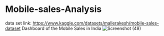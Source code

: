 # Mobile-sales-Analysis
data set link: https://www.kaggle.com/datasets/mallerakesh/mobile-sales-dataset
Dashboard of the Mobile Sales in India
![Screenshot (49)](https://user-images.githubusercontent.com/60479592/175363332-a2a6cd53-d8c4-40a0-8aa0-6a1468afe55b.png)

